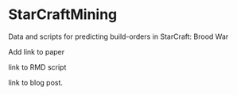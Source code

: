 # StarCraftMining
Data and scripts for predicting build-orders in StarCraft: Brood War

Add link to paper

link to RMD script

link to blog post. 
